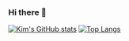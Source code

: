 ### Hi there 👋

<!--
**KimBioInfoStudio/KimBioInfoStudio** is a ✨ _special_ ✨ repository because its `README.md` (this file) appears on your GitHub profile.

Here are some ideas to get you started:

- 🔭 I’m currently working on ...
- 🌱 I’m currently learning ...
- 👯 I’m looking to collaborate on ...
- 🤔 I’m looking for help with ...
- 💬 Ask me about ...
- 📫 How to reach me: ...
- 😄 Pronouns: ...
- ⚡ Fun fact: ...
-->
[![Kim's GitHub stats](https://github-readme-stats.vercel.app/api?username=KimBioInfoStudio)](https://github.com/anuraghazra/github-readme-stats)
[![Top Langs](https://github-readme-stats.vercel.app/api/top-langs/?username=KimBioInfoStudio&layout=compact)](https://github.com/anuraghazra/github-readme-stats)

